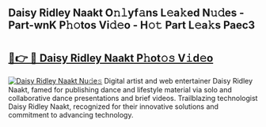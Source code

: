 ## Daisy Ridley Naakt O𝚗𝚕yf𝚊ns L𝚎a𝚔ed N𝚞𝚍es - Part-wnK P𝚑𝚘tos Vi𝚍𝚎o - H𝚘𝚝 Part L𝚎a𝚔s Paec3

# <h2><a href="http://kf1dfu.oniu.top/?m=Daisy+Ridley+Naakt">🔗👉 🔴 Daisy Ridley Naakt P𝚑ot𝚘𝚜 V𝚒d𝚎o</a></h2>

[![Daisy Ridley Naakt Nu𝚍e𝚜](https://i.imgur.com/0qMVB7G.gif)](http://kf1dfu.oniu.top/?m=Daisy+Ridley+Naakt)
Digital artist and web entertainer Daisy Ridley Naakt, famed for publishing dance and lifestyle material via solo and collaborative dance presentations and brief videos. Trailblazing technologist Daisy Ridley Naakt, recognized for their innovative solutions and commitment to advancing technology.  
